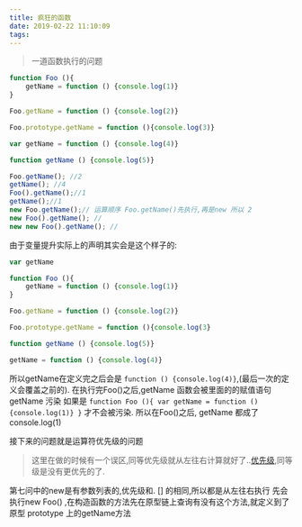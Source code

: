 ```yaml
---
title: 疯狂的函数
date: 2019-02-22 11:10:09
tags:
---
```


>一道函数执行的问题

```js
function Foo (){
    getName = function () {console.log(1)}
}

Foo.getName = function () {console.log(2)}

Foo.prototype.getName = function (){console.log(3)}

var getName = function () {console.log(4)}

function getName () {console.log(5)}

Foo.getName(); //2
getName(); //4
Foo().getName();//1
getName();//1
new Foo.getName();// 运算顺序 Foo.getName()先执行,再是new 所以 2
new Foo().getName(); // 
new new Foo().getName(); // 

```

由于变量提升实际上的声明其实会是这个样子的:
```js
var getName

function Foo (){
    getName = function () {console.log(1)}
}

Foo.getName = function () {console.log(2)}

Foo.prototype.getName = function (){console.log(3}

function getName () {console.log(5)}

getName = function () {console.log(4)}

```
所以getName在定义完之后会是 `function () {console.log(4)}`,(最后一次的定义会覆盖之前的).
在执行完Foo()之后,getName 函数会被里面的的赋值语句 getName 污染
如果是
`function Foo (){
    var getName = function () {console.log(1)}
}`
才不会被污染.
所以在Foo()之后, getName 都成了 console.log(1)

接下来的问题就是运算符优先级的问题

> 这里在做的时候有一个误区,同等优先级就从左往右计算就好了..[优先级](https://developer.mozilla.org/zh-CN/docs/Web/JavaScript/Reference/Operators/Operator_Precedence#Table),同等级是没有更优先的了.

第七问中的new是有参数列表的,优先级和. [] 的相同,所以都是从左往右执行
先会执行new Foo() ,在构造函数的方法先在原型链上查询有没有这个方法,就定义到了原型 prototype 上的getName方法
